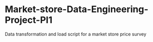 # Market-store-Data-Engineering-Project-PI1
Data transformation and load script for a market store price survey
